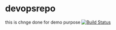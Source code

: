 # devopsrepo
this is chnge done for demo purpose
[![Build Status](https://dev.azure.com/jilimjahim007/testproj/_apis/build/status/chandan169.devopsrepo?branchName=master)](https://dev.azure.com/jilimjahim007/testproj/_build/latest?definitionId=2&branchName=master)
